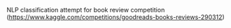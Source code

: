 NLP classification attempt for book review competition (https://www.kaggle.com/competitions/goodreads-books-reviews-290312)
